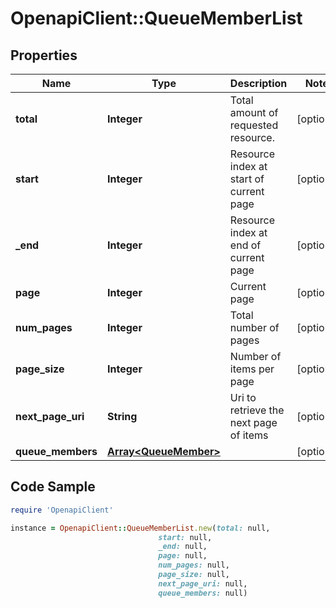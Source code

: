 # OpenapiClient::QueueMemberList

## Properties

Name | Type | Description | Notes
------------ | ------------- | ------------- | -------------
**total** | **Integer** | Total amount of requested resource. | [optional] 
**start** | **Integer** | Resource index at start of current page | [optional] 
**_end** | **Integer** | Resource index at end of current page | [optional] 
**page** | **Integer** | Current page | [optional] 
**num_pages** | **Integer** | Total number of pages | [optional] 
**page_size** | **Integer** | Number of items per page | [optional] 
**next_page_uri** | **String** | Uri to retrieve the next page of items | [optional] 
**queue_members** | [**Array&lt;QueueMember&gt;**](QueueMember.md) |  | [optional] 

## Code Sample

```ruby
require 'OpenapiClient'

instance = OpenapiClient::QueueMemberList.new(total: null,
                                 start: null,
                                 _end: null,
                                 page: null,
                                 num_pages: null,
                                 page_size: null,
                                 next_page_uri: null,
                                 queue_members: null)
```


